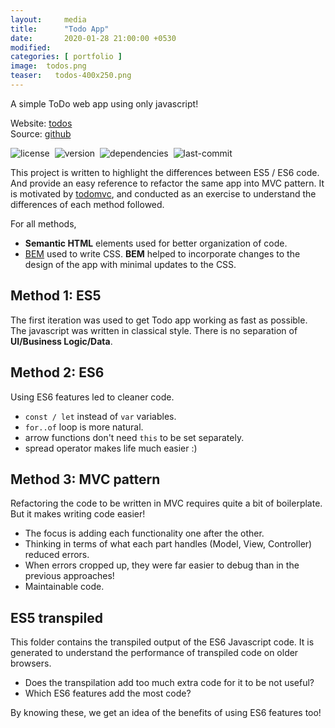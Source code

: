 ```yaml
---
layout:     media
title:      "Todo App"
date:       2020-01-28 21:00:00 +0530
modified:   
categories: [ portfolio ]
image:  todos.png
teaser:   todos-400x250.png
---
```

A simple ToDo web app using only javascript!

Website: [todos](https://raravi.github.io/todo-vanilla/)<br />
Source: [github](https://github.com/raravi/todo-vanilla)

![license](https://img.shields.io/github/license/raravi/todo-vanilla)&nbsp;&nbsp;![version](https://img.shields.io/github/package-json/v/raravi/todo-vanilla)&nbsp;&nbsp;![dependencies](https://img.shields.io/depfu/raravi/todo-vanilla)&nbsp;&nbsp;![last-commit](https://img.shields.io/github/last-commit/raravi/todo-vanilla)

This project is written to highlight the differences between ES5 / ES6 code. And provide an easy reference to refactor the same app into MVC pattern. It is motivated by [todomvc](http://todomvc.com), and conducted as an exercise to understand the differences of each method followed.

For all methods,
* **Semantic HTML** elements used for better organization of code.
* [BEM](http://getbem.com/) used to write CSS. **BEM** helped to incorporate changes to the design of the app with minimal updates to the CSS.

## Method 1: ES5

The first iteration was used to get Todo app working as fast as possible. The javascript was written in classical style. There is no separation of **UI/Business Logic/Data**.

## Method 2: ES6

Using ES6 features led to cleaner code.
* `const / let` instead of `var` variables.
* `for..of` loop is more natural.
* arrow functions don't need `this` to be set separately.
* spread operator makes life much easier :)

## Method 3: MVC pattern

Refactoring the code to be written in MVC requires quite a bit of boilerplate. But it makes writing code easier!
* The focus is adding each functionality one after the other.
* Thinking in terms of what each part handles (Model, View, Controller) reduced errors.
* When errors cropped up, they were far easier to debug than in the previous approaches!
* Maintainable code.

## ES5 transpiled

This folder contains the transpiled output of the ES6 Javascript code. It is generated to understand the performance of transpiled code on older browsers.

* Does the transpilation add too much extra code for it to be not useful?
* Which ES6 features add the most code?

By knowing these, we get an idea of the benefits of using ES6 features too!
